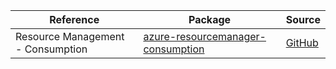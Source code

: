 | Reference | Package | Source |
|---|---|---|
|Resource Management - Consumption|[azure-resourcemanager-consumption](https://repo1.maven.org/maven2/com/azure/resourcemanager/azure-resourcemanager-consumption)|[GitHub](https://github.com/Azure/azure-sdk-for-java/blob/main/sdk/consumption/azure-resourcemanager-consumption)|
